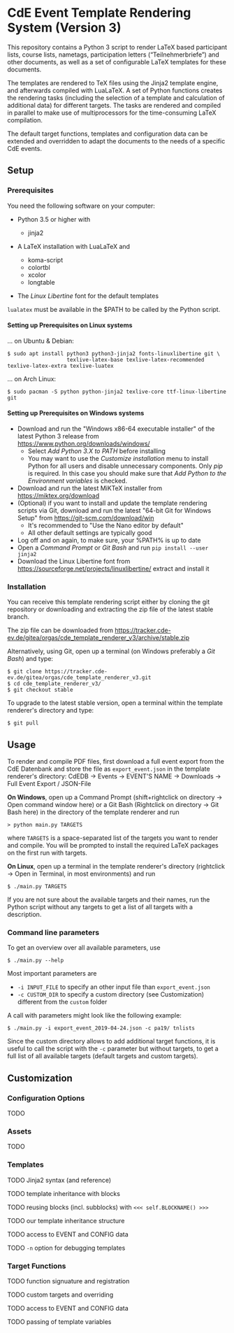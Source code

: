 
# CdE Event Template Rendering System (Version 3)

This repository contains a Python 3 script to render LaTeX based participant lists, course lists, nametags,
participation letters (“Teilnehmerbriefe”) and other documents, as well as a set of configurable LaTeX templates for
these documents.

The templates are rendered to TeX files using the Jinja2 template engine, and afterwards compiled with LuaLaTeX. A set
of Python functions creates the rendering tasks (including the selection of a template and calculation of additional
data) for different targets. The tasks are rendered and compiled in parallel to make use of multiprocessors for the
time-consuming LaTeX compilation. 

The default target functions, templates and configuration data can be extended and overridden to adapt the documents
to the needs of a specific CdE events.



## Setup

### Prerequisites

You need the following software on your computer:

* Python 3.5 or higher with
    * jinja2

* A LaTeX installation with LuaLaTeX and
    * koma-script
    * colortbl
    * xcolor
    * longtable

* The *Linux Libertine* font for the default templates

`lualatex` must be available in the $PATH to be called by the Python script.

#### Setting up Prerequisites on Linux systems
… on Ubuntu & Debian:
```
$ sudo apt install python3 python3-jinja2 fonts-linuxlibertine git \
                   texlive-latex-base texlive-latex-recommended texlive-latex-extra texlive-luatex
```

… on Arch Linux:
```
$ sudo pacman -S python python-jinja2 texlive-core ttf-linux-libertine git
```


#### Setting up Prerequisites on Windows systems

* Download and run the "Windows x86-64 executable installer" of the latest Python 3 release from
  https://www.python.org/downloads/windows/
  * Select *Add Python 3.X to PATH* before installing
  * You may want to use the *Customize installation* menu to install Python for all users and disable unnecessary
    components. Only *pip* is required. In this case you should make sure that *Add Python to the Environment variables*
    is checked.
* Download and run the latest MiKTeX installer from https://miktex.org/download
* (Optional) if you want to install and update the template rendering scripts via Git, download and run the latest
  "64-bit Git for Windows Setup" from https://git-scm.com/download/win
  * It's recommended to "Use the Nano editor by default"
  * All other default settings are typically good
* Log off and on again, to make sure, your %PATH% is up to date
* Open a *Command Prompt* or *Git Bash* and run `pip install --user jinja2`
* Download the Linux Libertine font from https://sourceforge.net/projects/linuxlibertine/ extract and install it


### Installation

You can receive this template rendering script either by cloning the git repository or downloading and extracting the
zip file of the latest stable branch.

The zip file can be downloaded from https://tracker.cde-ev.de/gitea/orgas/cde_template_renderer_v3/archive/stable.zip

Alternatively, using Git, open up a terminal (on Windows preferably a *Git Bash*) and type:
```
$ git clone https://tracker.cde-ev.de/gitea/orgas/cde_template_renderer_v3.git
$ cd cde_template_renderer_v3/
$ git checkout stable
```

To upgrade to the latest stable version, open a terminal within the template renderer's directory and type:
```
$ git pull
```



## Usage

To render and compile PDF files, first download a full event export from the CdE Datenbank and store the file as
`export_event.json` in the template renderer's directory:
CdEDB → Events → EVENT'S NAME → Downloads → Full Event Export / JSON-File

**On Windows**, open up a Command Prompt (shift+rightclick on directory → Open command window here) or a Git Bash
(Rightclick on directory → Git Bash here) in the directory of the template renderer and run
```
> python main.py TARGETS
``` 
where `TARGETS` is a space-separated list of the targets you want to render and compile. You will be prompted to install
the required LaTeX packages on the first run with targets.

**On Linux**, open up a terminal in the template renderer's directory (rightclick → Open in Terminal, in most
environments) and run
```
$ ./main.py TARGETS
```

If you are not sure about the available targets and their names, run the Python script without any targets to get a list
of all targets with a description.


### Command line parameters

To get an overview over all available parameters, use
```
$ ./main.py --help
```

Most important parameters are
* `-i INPUT_FILE` to specify an other input file than `export_event.json`
* `-c CUSTOM_DIR` to specify a custom directory (see Customization) different from the `custom` folder

A call with parameters might look like the following example:
```
$ ./main.py -i export_event_2019-04-24.json -c pa19/ tnlists 
```

Since the custom directory allows to add additional target functions, it is useful to call the script with the `-c`
parameter but without targets, to get a full list of all available targets (default targets and custom targets). 



## Customization

### Configuration Options

TODO


### Assets

TODO


### Templates

TODO Jinja2 syntax (and reference)

TODO template inheritance with blocks

TODO reusing blocks (incl. subblocks) with `<<< self.BLOCKNAME() >>>`

TODO our template inheritance structure

TODO access to EVENT and CONFIG data

TODO `-n` option for debugging templates


### Target Functions

TODO function signuature and registration

TODO custom targets and overriding

TODO access to EVENT and CONFIG data

TODO passing of template variables
 